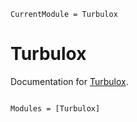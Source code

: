 ```@meta
CurrentModule = Turbulox
```

# Turbulox

Documentation for [Turbulox](https://github.com/agdestein/Turbulox.jl).

```@index
```

```@autodocs
Modules = [Turbulox]
```
